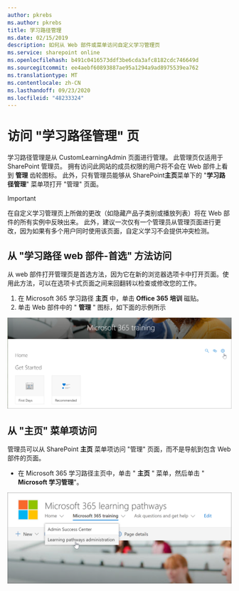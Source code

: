 ```yaml
---
author: pkrebs
ms.author: pkrebs
title: 学习路径管理
ms.date: 02/15/2019
description: 如何从 Web 部件或菜单访问自定义学习管理页
ms.service: sharepoint online
ms.openlocfilehash: b491c0416573ddf3be6cda3afc8182cdc746649d
ms.sourcegitcommit: ee4aebf60893887ae95a1294a9ad8975539ea762
ms.translationtype: MT
ms.contentlocale: zh-CN
ms.lasthandoff: 09/23/2020
ms.locfileid: "48233324"
---
```

# <a name="access-the-learning-pathways-administration-page"></a>访问 "学习路径管理" 页

学习路径管理是从 CustomLearningAdmin 页面进行管理。 此管理页仅适用于 SharePoint 管理员。 拥有访问此网站的成员权限的用户将不会在 Web 部件上看到 **管理** 齿轮图标。 此外，只有管理员能够从 SharePoint**主页**菜单下的 "**学习路径管理**" 菜单项打开 "管理" 页面。 

> [!IMPORTANT]
> 在自定义学习管理页上所做的更改（如隐藏产品子类别或播放列表）将在 Web 部件的所有实例中反映出来。 此外，建议一次仅有一个管理员从管理页面进行更改，因为如果有多个用户同时使用该页面，自定义学习不会提供冲突检测。  

## <a name="access-from-the-learning-pathways-web-part---preferred-method"></a>从 "学习路径 web 部件-首选" 方法访问
从 web 部件打开管理页是首选方法，因为它在新的浏览器选项卡中打开页面。使用此方法，可以在选项卡式页面之间来回翻转以检查或修改您的工作。  

1. 在 Microsoft 365 学习路径 **主页** 中，单击 **Office 365 培训** 磁贴。
2. 单击 Web 部件中的 " **管理** " 图标，如下面的示例所示  

![cg-adminaccbtn.png](media/cg-adminaccbtn.png)

## <a name="access-from-the-home-menu-item"></a>从 "主页" 菜单项访问
管理员可以从 SharePoint **主页** 菜单项访问 "管理" 页面，而不是导航到包含 Web 部件的页面。 

- 在 Microsoft 365 学习路径主页中，单击 " **主页** " 菜单，然后单击 " **Microsoft 学习管理**"。

![cg-adminaccmenu.png](media/cg-adminaccmenu.png)